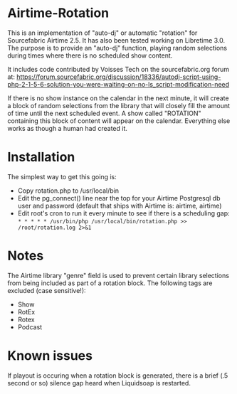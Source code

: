 # Airtime-Rotation
This is an implementation of "auto-dj" or automatic "rotation" for Sourcefabric Airtime 2.5. It has also been tested working on Libretime 3.0.  The purpose is to provide an "auto-dj" function, playing random selections during times where there is no scheduled show content.  

It includes code contributed by Voisses Tech on the sourcefabric.org forum at:
https://forum.sourcefabric.org/discussion/18336/autodj-script-using-php-2-1-5-6-solution-you-were-waiting-on-no-ls_script-modification-need

If there is no show instance on the calendar in the next minute, it will create a block of random selections from the library that will closely fill the amount of time until the next scheduled event.  A show called "ROTATION" containing this block of content will appear on the calendar. Everything else works as though a human had created it.


# Installation

The simplest way to get this going is:
* Copy rotation.php to /usr/local/bin
* Edit the pg_connect() line near the top for your Airtime Postgresql db user and password (default that ships with Airtime is: airtime, airtime)
* Edit root's cron to run it every minute to see if there is a scheduling gap:
`* * * * * /usr/bin/php /usr/local/bin/rotation.php >> /root/rotation.log 2>&1`

# Notes
The Airtime library "genre" field is used to prevent certain library selections from being included as part of a rotation block.  The following tags are excluded (case sensitive!):
* Show
* RotEx
* Rotex
* Podcast

# Known issues
If playout is occuring when a rotation block is generated, there is a brief (.5 second or so) silence gap heard when Liquidsoap is restarted. 
